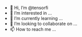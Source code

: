 - 👋 Hi, I’m @tensorfi
- 👀 I’m interested in ...
- 🌱 I’m currently learning ...
- 💞️ I’m looking to collaborate on ...
- 📫 How to reach me ...

<!---
tensorfi/tensorfi is a ✨ special ✨ repository because its `README.md` (this file) appears on your GitHub profile.
You can click the Preview link to take a look at your changes.
--->

